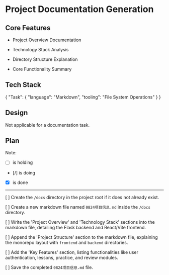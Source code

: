 # Project Documentation Generation

## Core Features

- Project Overview Documentation

- Technology Stack Analysis

- Directory Structure Explanation

- Core Functionality Summary

## Tech Stack

{
  "Task": {
    "language": "Markdown",
    "tooling": "File System Operations"
  }
}

## Design

Not applicable for a documentation task.

## Plan

Note: 

- [ ] is holding
- [/] is doing
- [X] is done

---

[ ] Create the `/docs` directory in the project root if it does not already exist.

[ ] Create a new markdown file named `0824项目信息.md` inside the `/docs` directory.

[ ] Write the 'Project Overview' and 'Technology Stack' sections into the markdown file, detailing the Flask backend and React/Vite frontend.

[ ] Append the 'Project Structure' section to the markdown file, explaining the monorepo layout with `frontend` and `backend` directories.

[ ] Add the 'Key Features' section, listing functionalities like user authentication, lessons, practice, and review modules.

[ ] Save the completed `0824项目信息.md` file.
